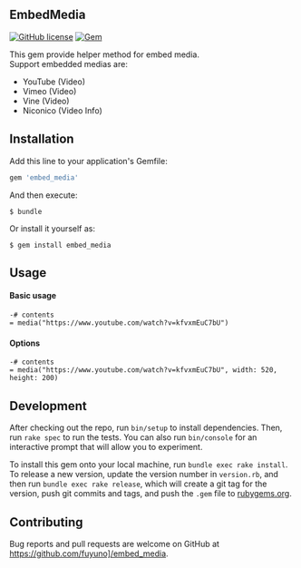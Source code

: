 EmbedMedia
----
[![GitHub license](https://img.shields.io/github/license/fuyuno/embed_media.svg?style=flat-square)](LICENSE)
[![Gem](https://img.shields.io/gem/v/embed_media.svg?style=flat-square)](https://rubygems.org/gems/embed_media)

This gem provide helper method for embed media.  
Support embedded medias are:

* YouTube (Video)
* Vimeo (Video)
* Vine (Video)
* Niconico (Video Info)

## Installation

Add this line to your application's Gemfile:

```ruby
gem 'embed_media'
```

And then execute:

    $ bundle

Or install it yourself as:

    $ gem install embed_media

## Usage

#### Basic usage
```haml
-# contents
= media("https://www.youtube.com/watch?v=kfvxmEuC7bU")
```

#### Options
```haml
-# contents
= media("https://www.youtube.com/watch?v=kfvxmEuC7bU", width: 520, height: 200)
```

## Development

After checking out the repo, run `bin/setup` to install dependencies. Then, run `rake spec` to run the tests. You can also run `bin/console` for an interactive prompt that will allow you to experiment.

To install this gem onto your local machine, run `bundle exec rake install`. To release a new version, update the version number in `version.rb`, and then run `bundle exec rake release`, which will create a git tag for the version, push git commits and tags, and push the `.gem` file to [rubygems.org](https://rubygems.org).

## Contributing

Bug reports and pull requests are welcome on GitHub at https://github.com/fuyuno]/embed_media.

